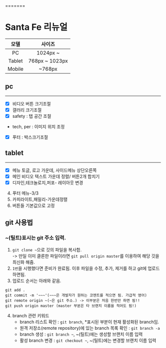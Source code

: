 
=======
# Santa Fe 리뉴얼
모델 | 사이즈
:--: | :--:
PC | 1024px ~ 
Tablet | 768px ~ 1023px
Mobile | ~768px

## pc
---
  - [X]  비디오 버튼 크기조절  
  - [X] 갤러리 크기조절  
  - [X] safety : 탭 공간 조절  
  - tech, per : 이미지 위치 조정  
  - [X] 푸터 : 박스크기조절

## tablet
---
 - [X] 메뉴 토글, 로고 가운데, 사이드메뉴 상단오른쪽   
 - [X]  메인 비디오 텍스트 가운데 정렬/ 버튼2개 합치기  
 - [X]  디자인,테크놀로지,퍼포- 레이아웃 변경  
 4. 푸터 메뉴-3/3  
 5. 카피라이트,패밀리-가운데정렬  
 6. 버튼들 기본값으로 고정  

## git 사용법
 ### ~(틸트)표시는 git 주소 입력.
1. `git clone ~`으로 깃의 파일을 복사합.   
    -> 만일 이미 클론한 파일이라면 `git pull origin master`를 이용하여 해당 깃을 최신화 해줌.
2. `1번`을 시행했다면 준비가 완료됨. 이후 파일을 수정, 추가, 제거를 하고 git에 업로드 하면됨.
3. 업로드 순서는 아래와 같음.
  ```
  git add .
  git commit -m '~~~'(~~~은 개발자가 원하는 코멘트를 적으면 됨. 가급적 영어)
  git remote origin ~(~은 git 주소.) -> 이부분은 처음 한번만 하면 됨!!
  git push origin master (master 부분은 타 브랜치 이름을 적어도 됨!)
  ```
4. branch 관련 키워드
   - branch 리스트 확인 : `git branch`, *표시된 부분이 현재 활성화된 branch임.
   - 원격 저장소(remote repository)에 있는 branch 목록 확인 : `git branch -a`
   - branch 생성 : `git branch ~`, ~(틸트)에는 생성할 브랜치 이름 입력
   - 활성 branch 변경 : `git checkout ~`, ~(틸트)에는 변경할 브랜치 이름 입력


